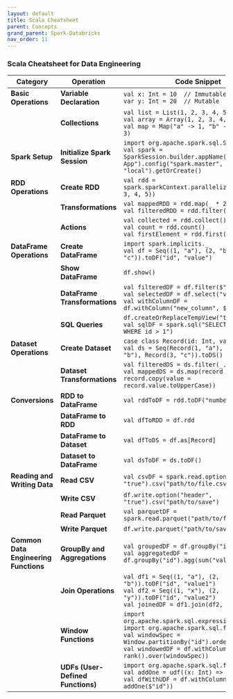 ```yaml
---
layout: default
title: Scala Cheatsheet
parent: Concepts
grand_parent: Spark-Databricks
nav_order: 11
---
```


### Scala Cheatsheet for Data Engineering

| **Category**               | **Operation**                                | **Code Snippet**                                                                                       |
|----------------------------|----------------------------------------------|--------------------------------------------------------------------------------------------------------|
| **Basic Operations**       | **Variable Declaration**                     | `val x: Int = 10  // Immutable`<br>`var y: Int = 20  // Mutable`                                        |
|                            | **Collections**                              | `val list = List(1, 2, 3, 4, 5)`<br>`val array = Array(1, 2, 3, 4, 5)`<br>`val map = Map("a" -> 1, "b" -> 2, "c" -> 3)` |
| **Spark Setup**            | **Initialize Spark Session**                 | `import org.apache.spark.sql.SparkSession`<br>`val spark = SparkSession.builder.appName("Spark App").config("spark.master", "local").getOrCreate()` |
| **RDD Operations**         | **Create RDD**                               | `val rdd = spark.sparkContext.parallelize(Seq(1, 2, 3, 4, 5))`                                         |
|                            | **Transformations**                          | `val mappedRDD = rdd.map(_ * 2)`<br>`val filteredRDD = rdd.filter(_ > 2)`                              |
|                            | **Actions**                                  | `val collected = rdd.collect()`<br>`val count = rdd.count()`<br>`val firstElement = rdd.first()`       |
| **DataFrame Operations**   | **Create DataFrame**                         | `import spark.implicits._`<br>`val df = Seq((1, "a"), (2, "b"), (3, "c")).toDF("id", "value")`         |
|                            | **Show DataFrame**                           | `df.show()`                                                                                            |
|                            | **DataFrame Transformations**                | `val filteredDF = df.filter($"id" > 1)`<br>`val selectedDF = df.select("value")`<br>`val withColumnDF = df.withColumn("new_column", $"id" * 2)` |
|                            | **SQL Queries**                              | `df.createOrReplaceTempView("table")`<br>`val sqlDF = spark.sql("SELECT * FROM table WHERE id > 1")`   |
| **Dataset Operations**     | **Create Dataset**                           | `case class Record(id: Int, value: String)`<br>`val ds = Seq(Record(1, "a"), Record(2, "b"), Record(3, "c")).toDS()` |
|                            | **Dataset Transformations**                  | `val filteredDS = ds.filter(_.id > 1)`<br>`val mappedDS = ds.map(record => record.copy(value = record.value.toUpperCase))` |
| **Conversions**            | **RDD to DataFrame**                         | `val rddToDF = rdd.toDF("numbers")`                                                                    |
|                            | **DataFrame to RDD**                         | `val dfToRDD = df.rdd`                                                                                 |
|                            | **DataFrame to Dataset**                     | `val dfToDS = df.as[Record]`                                                                           |
|                            | **Dataset to DataFrame**                     | `val dsToDF = ds.toDF()`                                                                               |
| **Reading and Writing Data**| **Read CSV**                                | `val csvDF = spark.read.option("header", "true").csv("path/to/file.csv")`                              |
|                            | **Write CSV**                                | `df.write.option("header", "true").csv("path/to/save")`                                                |
|                            | **Read Parquet**                             | `val parquetDF = spark.read.parquet("path/to/file.parquet")`                                           |
|                            | **Write Parquet**                            | `df.write.parquet("path/to/save")`                                                                     |
| **Common Data Engineering Functions** | **GroupBy and Aggregations**           | `val groupedDF = df.groupBy("id").count()`<br>`val aggregatedDF = df.groupBy("id").agg(sum("value"))`  |
|                            | **Join Operations**                          | `val df1 = Seq((1, "a"), (2, "b")).toDF("id", "value1")`<br>`val df2 = Seq((1, "x"), (2, "y")).toDF("id", "value2")`<br>`val joinedDF = df1.join(df2, "id")` |
|                            | **Window Functions**                         | `import org.apache.spark.sql.expressions.Window`<br>`import org.apache.spark.sql.functions._`<br>`val windowSpec = Window.partitionBy("id").orderBy("value")`<br>`val windowedDF = df.withColumn("rank", rank().over(windowSpec))` |
|                            | **UDFs (User-Defined Functions)**            | `import org.apache.spark.sql.functions.udf`<br>`val addOne = udf((x: Int) => x + 1)`<br>`val dfWithUDF = df.withColumn("new_value", addOne($"id"))` |
